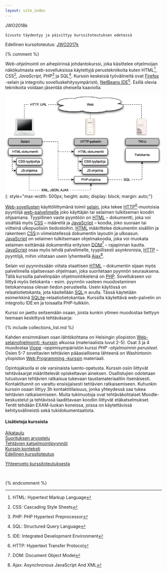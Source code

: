 ```yaml
---
layout: site_index
---
```


JWO2018k

~~~
Sivusto täydentyy ja päivittyy kurssitoteutuksen edetessä
~~~

Edellinen kurssitoteutus: [JWO2017k](https://timedu.github.io/jwo2017k/)

{% comment %}

*Web-ohjelmointi* on aihepiirinsä johdantokurssi, joka käsittelee ohjelmoijan näkökulmasta web-sovelluksissa käytettyjä perustekniikoita kuten HTML[^HTML], CSS[^CSS], *JavaScript*, PHP[^PHP] ja SQL[^SQL]. Kurssin keskeisiä työvälineitä ovat [Firefox][Firefox] -selain ja integroitu sovelluskehitysympäristö, [NetBeans IDE][NetBeans][^IDE]. Esillä olevia tekniikoita voidaan jäsentää oheisella kaaviolla.

[^HTML]: HTML: Hypertext Markup Language
[^CSS]: CSS: Cascading Style Sheets
[^PHP]: PHP: PHP Hypertext Preprocessor
[^SQL]: SQL: Structured Query Language
[^IDE]: IDE: Integrated Development Environment

[Firefox]: https://www.mozilla.org/fi/
[NetBeans]: https://netbeans.org/

![web-kaavio](img/vot_ark.png "web-kaavio"){: style="max-width: 500px; height: auto; display: block; margin: auto;"}

[Web-sovellusten][application] käyttöliittymänä toimii [selain][browser], joka tekee [HTTP][HTTP][^HTTP]-muotoisia pyyntöjä [web-palvelimelle][palvelin] joko käyttäjän tai selaimen tulkitseman koodin ohjaamana. Tyypillinen vaste pyyntöön on [HTML][HTML] – dokumentti, joka voi sisältää myös [CSS][CSS] – määreitä ja [JavaScript][JavaScript] – koodia, joko suoraan tai viitteinä ulkopuolisiin tiedostoihin. [HTML][HTML] määrittelee dokumentin sisällön ja rakenteen [CSS][CSS]:n viimeistellessä dokumentin layoutin ja ulkoasun. [JavaScript][JavaScript] on selaimen tulkitsemaan ohjelmakoodia, joka voi muokata selaimen esittämää dokumenttia erityisen [DOM][DOM][^DOM] – rajapinnan kautta. [JavaScript][JavaScript] osaa myös tehdä palvelimelle, tyypillisesti asynkronisia, [HTTP][HTTP] – pyyntöjä, mihin viitataan usein lyhenteellä [Ajax][Ajax][^Ajax].

[^HTTP]: HTTP: Hypertext Transfer Protocol
[^DOM]: DOM: Document Object Model
[^Ajax]: Ajax: Asynchronous JavaScript And XML

[application]: https://en.wikipedia.org/wiki/Web_application
[browser]: https://en.wikipedia.org/wiki/Web_browser
[HTTP]: https://fi.wikipedia.org/wiki/HTTP
[palvelin]: https://fi.wikipedia.org/wiki/WWW-palvelin
[HTML]: https://fi.wikipedia.org/wiki/HTML
[CSS]: https://fi.wikipedia.org/wiki/CSS
[JavaScript]: https://fi.wikipedia.org/wiki/JavaScript
[DOM]: https://fi.wikipedia.org/wiki/Document_Object_Model
[Ajax]: https://fi.wikipedia.org/wiki/Ajax_%28ohjelmointi%29

Selain voi pyynnössään viitata staattisen [HTML][HTML] – dokumentin sijaan myös palvelimella sijaitsevaan ohjelmaan, joka suoritetaan pyynnön seurauksena. Tällä kurssilla palvelinpään ohjelmointikielenä on [PHP][PHP]. Sovellukseen voi liittyä myös tietokanta – esim. pyynnön vasteen muodostaminen tietokannassa olevan tiedon perusteella. Usein käytössä on relaatiotietokanta, jota käsitellään [SQL][SQL]:n avulla. Tässä käytetään esimerkkinä [SQLite][SQLite]-relaatiotietokantaa. Kurssilla käytettävä web-palvelin on integroitu IDE:en ja toisaalta PHP-tulkkiin.

[PHP]: https://fi.wikipedia.org/wiki/PHP
[SQL]: https://fi.wikipedia.org/wiki/SQL
[SQLite]: https://www.sqlite.org

Kurssi on jaettu seitsemään osaan, joista kunkin ytimen muodostaa tiettyyn teemaan keskittyvä tehtäväsarja:

{% include collections_list.md %}

Kahden ensimmäisen osan lähtökohtana on Helsingin yliopiston [Web-selainohjelmointi -kurssin][weso] alkuosa (materiaalista luvut 2-5). Osat 3 ja 4 muodostaa [Viope][viope] -oppimisympäristön kurssi *PHP -ohjelmoinnin perusteet*. Osien 5-7 soveltavien tehtävien pääasiallisena lähteenä on Washintonin yliopiston [Web Programming -kurssin][cse154] materiaali.

[weso]: http://web-selainohjelmointi.github.io
[viope]: https://www.viope.com/
[cse154]: https://courses.cs.washington.edu/courses/cse154/

Opintojaksolla ei ole varsinaista luento-opetusta. Kurssin osiin liittyvät tehtäväsarjat määrittelevät opiskeltavan aineksen. Osallistujien odotetaan tutustuvan tehtävien ratkaisua tukevaan taustamateriaalliin itsenäisesti. Kontaktitunnit on varattu ensisijaisesti tehtävien ratkaisemiseen. Kuhunkin kurssin osaan liittyy 3h kontaktitilaisuus, jonka yhteydessä saa tukea tehtävien ratkaisemiseen. Muita tukimuotoja ovat tehtäväkohtaiset Moodle-keskustelut ja tehtävissä laadittavaan koodiin liittyvät etäkatselmukset. Tentit tehdään EXAM-luokan koneissa, joissa on käytettävissä kehitysvälineistö sekä tukidokumentaatiota.


#### Lisätietoja kurssista

[Aikataulu](aikataulu)   
[Suorituksen arvostelu](arvostelu)   
[Tehtävien katselmointipyynnöt](katselmukset)   
[Kurssin konteksti](konteksti)   
[Edellinen kurssitoteutus](http://txp.avoinsatakunta.fi/weo/)   


[Yhteenveto kurssitoteutuksesta](yhteenveto)

<br/>

{% endcomment %}

